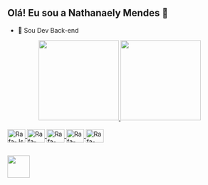 ## Olá! Eu sou a Nathanaely Mendes 👋
- 🌱 Sou Dev Back-end
<div align="center">
  <a href="https://github.com/devmend3s">
  <img height="180em" src="https://github-readme-stats.vercel.app/api?username=devmend3s&show_icons=true&theme=dark&include_all_commits=true&count_private=true"/>
  <img height="180em" src="https://github-readme-stats.vercel.app/api/top-langs/?username=devmend3s&layout=compact&langs_count=7&theme=dark"/>
</div>  
<div style="display: inline_block"><br>
  <img align="center" alt="Rafa-Js" height="30" width="40" src="https://cdn.jsdelivr.net/gh/devicons/devicon/icons/c/c-original.svg">
  <img align="center" alt="Rafa-React" height="30" width="40" src="https://cdn.jsdelivr.net/gh/devicons/devicon/icons/html5/html5-original.svg">
  <img align="center" alt="Rafa-HTML" height="30" width="40" src="https://cdn.jsdelivr.net/gh/devicons/devicon/icons/css3/css3-original.svg">
  <img align="center" alt="Rafa-CSS" height="30" width="40" src="https://cdn.jsdelivr.net/gh/devicons/devicon/icons/php/php-plain.svg">
  <img align="center" alt="Rafa-Python" height="30" width="40" src="https://cdn.jsdelivr.net/gh/devicons/devicon/icons/mysql/mysql-original.svg">
 

  ##
  
<div> 
  <a href="https://linkedin.com/nathanaelymendes" target="_blank"><img src="https://th.bing.com/th/id/R.6e154f80072e0f134105ec35599d74a6?rik=FuCTxBaCafJosQ&riu=http%3a%2f%2fwww.vhv.rs%2ffile%2fmax%2f9%2f98181_linkedin-transparent-png.png&ehk=AxP4h6bKnUWcGTor4PVhnQB%2bpJFGmEiu6wwfCXRXJYI%3d&risl=&pid=ImgRaw&r=0" width= "50px" heigth= "50px"> </a>
</div>

##
